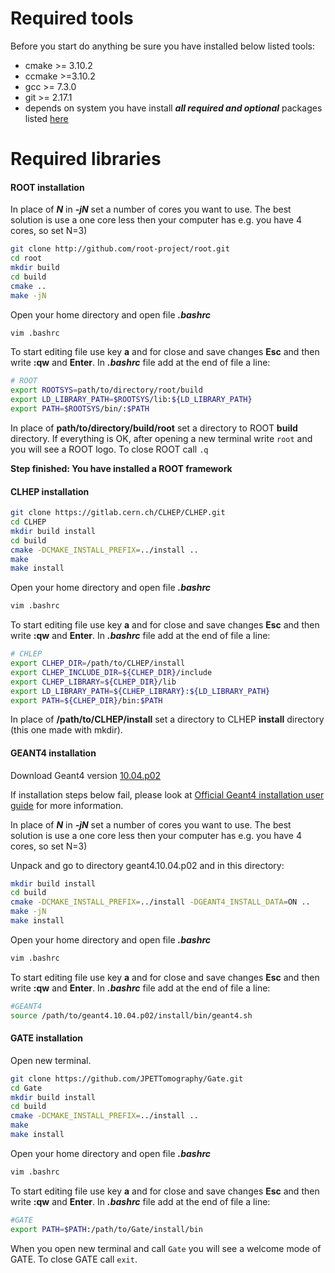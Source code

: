 # Required tools
Before you start do anything be sure you have installed below listed tools:
 - cmake >= 3.10.2
 - ccmake >=3.10.2
 - gcc >= 7.3.0
 - git >= 2.17.1
 - depends on system you have install ***all required and optional*** packages listed [here](https://root.cern/build-prerequisites)

# Required libraries
#### ROOT installation
In place of ***N*** in ***-jN*** set a number of cores you want to use.
The best solution is use a one core less then your computer has e.g. you have 4 cores, so set N=3)
```sh
git clone http://github.com/root-project/root.git
cd root
mkdir build
cd build
cmake ..
make -jN
```
Open your home directory and open file ***.bashrc***
```sh
vim .bashrc
```
To start editing file use key **a** and for close and save changes **Esc** and then write **:qw** and **Enter**.
In ***.bashrc*** file add at the end of file a line:
```sh
# ROOT
export ROOTSYS=path/to/directory/root/build
export LD_LIBRARY_PATH=$ROOTSYS/lib:${LD_LIBRARY_PATH}
export PATH=$ROOTSYS/bin/:$PATH
```
In place of **path/to/directory/build/root** set a directory to ROOT **build** directory.
If everything is OK, after opening a new terminal write ```root``` and you will see a ROOT logo. To close ROOT call ```.q```

**Step finished: You have installed a ROOT framework**

#### CLHEP installation

```sh
git clone https://gitlab.cern.ch/CLHEP/CLHEP.git
cd CLHEP
mkdir build install
cd build
cmake -DCMAKE_INSTALL_PREFIX=../install ..
make
make install
```
Open your home directory and open file ***.bashrc***
```sh
vim .bashrc
```
To start editing file use key **a** and for close and save changes **Esc** and then write **:qw** and **Enter**.
In ***.bashrc*** file add at the end of file a line:
```sh
# CHLEP
export CLHEP_DIR=/path/to/CLHEP/install
export CLHEP_INCLUDE_DIR=${CLHEP_DIR}/include
export CLHEP_LIBRARY=${CLHEP_DIR}/lib
export LD_LIBRARY_PATH=${CLHEP_LIBRARY}:${LD_LIBRARY_PATH}
export PATH=${CLHEP_DIR}/bin:$PATH
```
In place of **/path/to/CLHEP/install** set a directory to CLHEP **install** directory (this one made with mkdir).

#### GEANT4 installation
Download Geant4 version [10.04.p02](http://cern.ch/geant4-data/releases/geant4.10.04.p02.tar.gz)

If installation steps below fail, please look at [Official Geant4 installation user guide](http://geant4-userdoc.web.cern.ch/geant4-userdoc/UsersGuides/InstallationGuide/fo/BookInstalGuide.pdf) for more information.

In place of ***N*** in ***-jN*** set a number of cores you want to use.
The best solution is use a one core less then your computer has e.g. you have 4 cores, so set N=3)

Unpack and go to directory geant4.10.04.p02 and in this directory:
```sh
mkdir build install
cd build
cmake -DCMAKE_INSTALL_PREFIX=../install -DGEANT4_INSTALL_DATA=ON ..
make -jN
make install
```
Open your home directory and open file ***.bashrc***
```sh
vim .bashrc
```
To start editing file use key **a** and for close and save changes **Esc** and then write **:qw** and **Enter**.
In ***.bashrc*** file add at the end of file a line:
```sh
#GEANT4
source /path/to/geant4.10.04.p02/install/bin/geant4.sh
```
#### GATE installation
Open new terminal.
```sh
git clone https://github.com/JPETTomography/Gate.git
cd Gate
mkdir build install
cd build
cmake -DCMAKE_INSTALL_PREFIX=../install ..
make
make install
```
Open your home directory and open file ***.bashrc***
```sh
vim .bashrc
```
To start editing file use key **a** and for close and save changes **Esc** and then write **:qw** and **Enter**.
In ***.bashrc*** file add at the end of file a line:
```sh
#GATE
export PATH=$PATH:/path/to/Gate/install/bin
```
When you open new terminal and call ```Gate``` you will see a  welcome mode of GATE. To close GATE call ```exit```.

